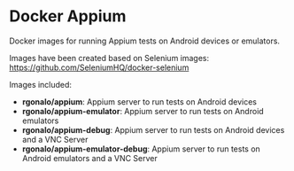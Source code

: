 Docker Appium
=============

Docker images for running Appium tests on Android devices or emulators. 

Images have been created based on Selenium images: https://github.com/SeleniumHQ/docker-selenium

Images included:
- __rgonalo/appium__: Appium server to run tests on Android devices
- __rgonalo/appium-emulator__: Appium server to run tests on Android emulators
- __rgonalo/appium-debug__: Appium server to run tests on Android devices and a VNC Server
- __rgonalo/appium-emulator-debug__: Appium server to run tests on Android emulators and a VNC Server
